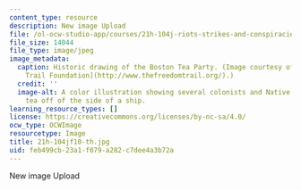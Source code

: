 ```yaml
---
content_type: resource
description: New image Upload
file: /ol-ocw-studio-app/courses/21h-104j-riots-strikes-and-conspiracies-in-american-history-fall-2010/feb499cb23a1f079a282c7dee4a3b72a_21h-104jf10-th.jpg
file_size: 14044
file_type: image/jpeg
image_metadata:
  caption: Historic drawing of the Boston Tea Party. (Image courtesy of the [Freedom
    Trail Foundation](http://www.thefreedomtrail.org/).)
  credit: ''
  image-alt: A color illustration showing several colonists and Native Americans throwing
    tea off of the side of a ship.
learning_resource_types: []
license: https://creativecommons.org/licenses/by-nc-sa/4.0/
ocw_type: OCWImage
resourcetype: Image
title: 21h-104jf10-th.jpg
uid: feb499cb-23a1-f079-a282-c7dee4a3b72a
---
```

New image Upload